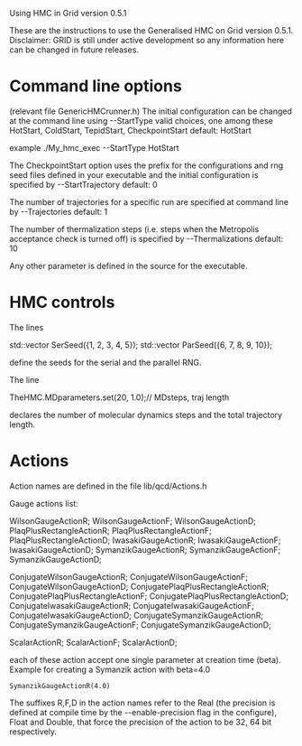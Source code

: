 Using HMC in Grid version 0.5.1

These are the instructions to use the Generalised HMC on Grid version 0.5.1.
Disclaimer: GRID is still under active development so any information here can be changed in future releases.


Command line options
===================
(relevant file GenericHMCrunner.h)
The initial configuration can be changed at the command line using 
--StartType <your choice>
valid choices, one among these
HotStart, ColdStart, TepidStart, CheckpointStart
default: HotStart

example
./My_hmc_exec  --StartType HotStart

The CheckpointStart option uses the prefix for the configurations and rng seed files defined in your executable and the initial configuration is specified by
--StartTrajectory <integer>
default: 0

The number of trajectories for a specific run are specified at command line by
--Trajectories <integer>
default: 1

The number of thermalization steps (i.e. steps when the Metropolis acceptance check is turned off) is specified by
--Thermalizations <integer>
default: 10


Any other parameter is defined in the source for the executable.

HMC controls
===========

The lines 

  std::vector<int> SerSeed({1, 2, 3, 4, 5});
  std::vector<int> ParSeed({6, 7, 8, 9, 10});

define the seeds for the serial and the parallel RNG.

The line 

  TheHMC.MDparameters.set(20, 1.0);// MDsteps, traj length

declares the number of molecular dynamics steps and the total trajectory length.


Actions
======

Action names are defined in the file
lib/qcd/Actions.h

Gauge actions list:

WilsonGaugeActionR;
WilsonGaugeActionF;
WilsonGaugeActionD;
PlaqPlusRectangleActionR;
PlaqPlusRectangleActionF;
PlaqPlusRectangleActionD;
IwasakiGaugeActionR;
IwasakiGaugeActionF;
IwasakiGaugeActionD;
SymanzikGaugeActionR;
SymanzikGaugeActionF;
SymanzikGaugeActionD;


ConjugateWilsonGaugeActionR;
ConjugateWilsonGaugeActionF;
ConjugateWilsonGaugeActionD;
ConjugatePlaqPlusRectangleActionR;
ConjugatePlaqPlusRectangleActionF;
ConjugatePlaqPlusRectangleActionD;
ConjugateIwasakiGaugeActionR;
ConjugateIwasakiGaugeActionF;
ConjugateIwasakiGaugeActionD;
ConjugateSymanzikGaugeActionR;
ConjugateSymanzikGaugeActionF;
ConjugateSymanzikGaugeActionD;


ScalarActionR;
ScalarActionF;
ScalarActionD;


each of these action accept one single parameter at creation time (beta).
Example for creating a Symanzik action with beta=4.0

	SymanzikGaugeActionR(4.0)

The suffixes R,F,D in the action names refer to the Real
(the precision is defined at compile time by the --enable-precision flag in the configure),
Float and Double, that force the precision of the action to be 32, 64 bit respectively.








